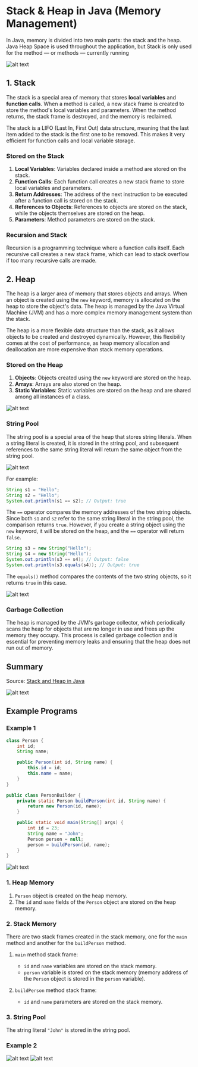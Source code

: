 # Stack & Heap in Java (Memory Management)

In Java, memory is divided into two main parts: the stack and the heap.
Java Heap Space is used throughout the application, but Stack is only used for the method — or methods — currently running

![alt text](stack.png)

## 1. Stack

The stack is a special area of memory that stores **local variables** and **function calls**. When a method is called, a new stack frame is created to store the method's local variables and parameters. When the method returns, the stack frame is destroyed, and the memory is reclaimed.

The stack is a LIFO (Last In, First Out) data structure, meaning that the last item added to the stack is the first one to be removed. This makes it very efficient for function calls and local variable storage.

### Stored on the Stack

1. **Local Variables**: Variables declared inside a method are stored on the stack.
2. **Function Calls**: Each function call creates a new stack frame to store local variables and parameters.
3. **Return Addresses**: The address of the next instruction to be executed after a function call is stored on the stack.
4. **References to Objects**: References to objects are stored on the stack, while the objects themselves are stored on the heap.
5. **Parameters**: Method parameters are stored on the stack.

### Recursion and Stack

Recursion is a programming technique where a function calls itself. Each recursive call creates a new stack frame, which can lead to stack overflow if too many recursive calls are made.

## 2. Heap

The heap is a larger area of memory that stores objects and arrays. When an object is created using the `new` keyword, memory is allocated on the heap to store the object's data. The heap is managed by the Java Virtual Machine (JVM) and has a more complex memory management system than the stack.

The heap is a more flexible data structure than the stack, as it allows objects to be created and destroyed dynamically. However, this flexibility comes at the cost of performance, as heap memory allocation and deallocation are more expensive than stack memory operations.

### Stored on the Heap

1. **Objects**: Objects created using the `new` keyword are stored on the heap.
2. **Arrays**: Arrays are also stored on the heap.
3. **Static Variables**: Static variables are stored on the heap and are shared among all instances of a class.

![alt text](stack2.jpg)

### String Pool

The string pool is a special area of the heap that stores string literals. When a string literal is created, it is stored in the string pool, and subsequent references to the same string literal will return the same object from the string pool.

![alt text](string.jpg)

For example:

```java
String s1 = "Hello";
String s2 = "Hello";
System.out.println(s1 == s2); // Output: true
```

The `==` operator compares the memory addresses of the two string objects. Since both `s1` and `s2` refer to the same string literal in the string pool, the comparison returns `true`.
However, if you create a string object using the `new` keyword, it will be stored on the heap, and the `==` operator will return `false`.

```java
String s3 = new String("Hello");
String s4 = new String("Hello");
System.out.println(s3 == s4); // Output: false
System.out.println(s3.equals(s4)); // Output: true
```

The `equals()` method compares the contents of the two string objects, so it returns `true` in this case.

![alt text](string2.png)

### Garbage Collection

The heap is managed by the JVM's garbage collector, which periodically scans the heap for objects that are no longer in use and frees up the memory they occupy. This process is called garbage collection and is essential for preventing memory leaks and ensuring that the heap does not run out of memory.

## Summary

Source: [Stack and Heap in Java](https://www.javatpoint.com/stack-vs-heap-java)

![alt text](image.png)

## Example Programs

### Example 1

```java
class Person {
    int id;
    String name;

    public Person(int id, String name) {
        this.id = id;
        this.name = name;
    }
}

public class PersonBuilder {
    private static Person buildPerson(int id, String name) {
        return new Person(id, name);
    }

    public static void main(String[] args) {
        int id = 23;
        String name = "John";
        Person person = null;
        person = buildPerson(id, name);
    }
}
```

![alt text](example.png)

### 1. Heap Memory

1. `Person` object is created on the heap memory.
2. The `id` and `name` fields of the `Person` object are stored on the heap memory.

### 2. Stack Memory

There are two stack frames created in the stack memory, one for the `main` method and another for the `buildPerson` method.

1. `main` method stack frame:
    - `id` and `name` variables are stored on the stack memory.
    - `person` variable is stored on the stack memory (memory address of the `Person` object is stored in the `person` variable).

2. `buildPerson` method stack frame:
    - `id` and `name` parameters are stored on the stack memory.

### 3. String Pool

The string literal `"John"` is stored in the string pool.

### Example 2

![alt text](image-2.png)
![alt text](image-1.png)